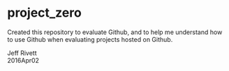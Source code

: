 # project_zero

Created this repository to evaluate Github, and to help me understand how to use Github when evaluating projects hosted on Github.

Jeff Rivett    
2016Apr02
